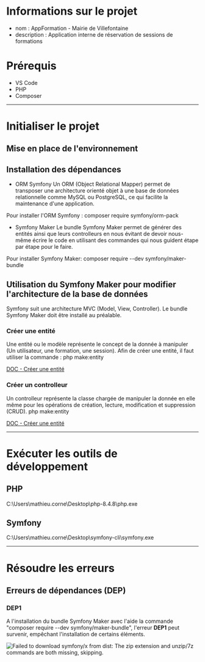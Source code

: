 # Informations sur le projet

- nom : AppFormation - Mairie de Villefontaine
- description : Application interne de réservation de sessions de formations

# Prérequis
- VS Code
- PHP
- Composer

--- 

# Initialiser le projet

## Mise en place de l'environnement

## Installation des dépendances

- ORM Symfony
Un ORM (Object Relational Mapper) permet de transposer une architecture orienté objet à une base de données relationnelle comme MySQL ou PostgreSQL, ce qui facilite la maintenance d'une application.

Pour installer l'ORM Symfony :
composer require symfony/orm-pack

- Symfony Maker
Le bundle Symfony Maker permet de générer des entités ainsi que leurs controlleurs en nous évitant de devoir nous-même écrire le code en utilisant des commandes qui nous guident étape par étape pour le faire.

Pour installer Symfony Maker:
composer require --dev symfony/maker-bundle

## Utilisation du Symfony Maker pour modifier l'architecture de la base de données
Symfony suit une architecture MVC (Model, View, Controller). Le bundle Symfony Maker doit être installé au préalable.

### Créer une entité
Une entité ou le modèle représente le concept de la donnée à manipuler (Un utilisateur, une formation, une session).
Afin de créer une entité, il faut utiliser la commande :
php make:entity

[DOC - Créer une entité](https://symfony.com/doc/current/the-fast-track/en/8-doctrine.html#creating-entity-classes)

### Créer un controlleur
Un controlleur représente la classe chargée de manipuler la donnée en elle même pour les opérations de création, lecture, modification et suppression (CRUD).
php make:entity

[DOC - Créer une entité](https://symfony.com/doc/current/controller.html#a-basic-controller)


---

# Exécuter les outils de développement

## PHP
C:\Users\mathieu.corne\Desktop\php-8.4.8\php.exe

## Symfony
C:\Users\mathieu.corne\Desktop\symfony-cli\symfony.exe

---

# Résoudre les erreurs

## Erreurs de dépendances (DEP)

### DEP1

A l'installation du bundle Symfony Maker avec l'aide la commande "composer require --dev symfony/maker-bundle", l'erreur **DEP1** peut survenir, empêchant l'installation de certains éléments.

![Failed to download symfony/x from dist: The zip extension and unzip/7z commands are both missing, skipping.](C:/Users/mathieu.corne/Documents/doc_AppFormation/erreur_DEP1.png "Erreur DEP1")
